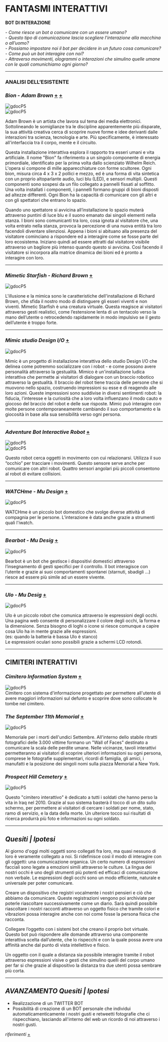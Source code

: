 # FANTASMI INTERATTIVI 


**BOT DI INTERAZIONE**   

*- Come riesce un bot a comunicare con un essere umano?*   
*- Questo tipo di comunicazione lascia scegliere l’interazione alla macchina o all’uomo?*   
*- Possiamo impostare noi il bot per decidere in un futuro cosa comunicare?*   
*- Come può un bot interagire con noi?*     
*- Attraverso movimenti, ologrammi o interazioni che simulino quelle umane con le quali comunichiamo ogni giorno?*   

****

### ANALISI DELL’ESISTENTE

### *Bion - Adam Brown*  [+](http://adamwbrown.net/projects-2/bion-home/bion-sensor-networks/) [+](https://www.youtube.com/watch?v=aM2r08Zmm9s)<br>
![gdocP5](http://i.imgur.com/lDio5kV.jpg)<br>
![gdocP5](http://i.imgur.com/8bSCxfN.jpg)<br>

Adam Brown è un artista che lavora sul tema dei media elettronici. Sottolineando le somiglianze tra le discipline 
apparentemente più disparate, la sua attività creativa cerca di scoprire nuove forme e idee derivanti dalle interazioni 
tra scienza, tecnologia e arte. Più specificamente, è interessato all'interfaccia tra il corpo, mente e il circuito. 

Questa installazione interattiva esplora il rapporto tra esseri umani e vita artificiale. 
Il nome "Bion" fa riferimento a un singolo componente di energia primordiale, identificato per la prima volta 
dallo scienziato Wilhelm Reich. L'opera si compone di mille apparecchiature con forme scultoree. Ogni bion, 
misura circa 4 x 3 x 2 pollici e mezzo, ed è una forma di vita sintetica con un proprio altoparlante audio, 
luci blu (LED), e sensori multipli. Questi componenti sono sospesi da un filo collegato a pannelli fissati al soffitto. 
Una volta installati i componenti, i pannelli formano gruppi di bioni disposti ad altezze differenti. 
Ogni Bion ha la capacità di comunicare con gli altri e con gli spettatori che entrano lo spazio.

Quando uno spettatore si avvicina all’installazione lo spazio muterà attraverso puntini di luce blu 
e il suono emanato dai singoli elementi nella stanza.
I bioni sono comunicanti tra loro, cosa ignota al visitatore che, una volta entrato nella stanza, 
provoca la percezione di una nuova entità tra loro facendoli diventare silenziosi. 
Appena i bioni si abituano alla presenza del visitatore cominciano 
a rispondere ed a interagire come se fosse parte del loro ecosistema. Iniziano quindi ad essere 
attratti dal visitatore visibile attraverso un bagliore più intenso quando questo si avvicina. 
Così facendo il visitatore si incorpora alla matrice dinamica dei bioni ed è pronto a interagire con loro.

***    

### *Mimetic Starfish - Richard Brown* [+](https://www.youtube.com/watch?v=W1z2wk4rSYY) 
![gdocP5](http://i.imgur.com/w7Q5hi8.jpg)<br>

L'illusione e la mimica sono le caratteristiche dell'installazione di Richard Brown, che sfida il nostro modo di distinguere 
gli esseri viventi e non viventi.
Mimetic Starfish è una creatura virtuale. Questa reagisce ai visitatori attraverso gesti realistici, 
come l’estensione lenta di un tentacolo verso la mano dell’utente o retrocedendo rapidamente in modo 
impulsivo se il gesto dell’utente è troppo forte.

***    

### *Mimic studio Design I/O* [+](http://design-io.com/projects/Mimic/) 
![gdocP5](http://i.imgur.com/nsxkV26.jpg)<br>

Mimic è un progetto di installazione interattiva dello studio Design I/O che delinea 
come potremmo socializzare con i robot - e come possono avere personalità attraverso la gestualità.
Mimico è un'installazione ludica interattiva che permette ai visitatori di dialogare 
con un braccio robotico attraverso la gestualità. Il braccio del robot tiene traccia delle persone che si muovono 
nello spazio, costruendo impressioni su esse e di reagendo alle loro azioni. 
Queste impressioni sono suddivise in diversi sentimenti robot: la fiducia, l'interesse e la curiosità 
che a loro volta influenzano il modo cauto e giocoso del braccio del robot e delle sue risposte. 
Mimic può interagire con molte persone contemporaneamente cambiando il suo comportamento e la giocosità 
in base alla sua sensibilità verso ogni persona. 

***    

### *Adventure Bot Interactive Robot* [+](https://www.youtube.com/watch?v=JFBYWgcHiRE)     

![gdocP5](http://i.imgur.com/zgwTpPc.jpg)<br>
![gdocP5](http://i.imgur.com/WYPL37t.jpg)<br>

Questo robot cerca oggetti in movimento con cui relazionarsi. 
Utilizza il suo “occhio” per tracciare i movimenti. 
Questo sensore serve anche per comunicare con altri robot. 
Quattro sensori angolari più piccoli consentono al robot di evitare collisioni. 

***   

### *WATCHme - Mu Design* [+](http://mu-design.lu/watchme/)  

![gdocP5](http://i.imgur.com/jZTjPJr.jpg)<br>

WATCHme è un piccolo bot domestico che svolge diverse attività di compagnia per le persone.
L’interazione è data anche grazie a strumenti quali l'iwatch.

***   

### *Bearbot - Mu Desig* [+](http://mu-design.lu/bearbot-infos/)  

![gdocP5](http://i.imgur.com/90u6wfJ.jpg)<br>

Bearbot è un bot che gestisce i dispositivi domestici attraverso l’insegnamento di gesti specifici per il controllo.
Il bot interagisce con l’utente e grazie ai suoi comportamenti spontanei (starnuti, sbadigli ...) riesce ad essere 
più simile ad un essere vivente.

****   

### *Ulo - Mu Desig* [+](http://mu-design.lu/ulo)  

![gdocP5](http://i.imgur.com/qoNa8c2.jpg)<br>

Ulo è un piccolo robot che comunica attraverso le espressioni degli occhi. 
Una pagina web consente di personalizzare il colore degli occhi, la forma e la dimensione.
Senza bisogno di loghi o icone si riesce comunque a capire cosa Ulo ha in mente grazie alle espressioni.       
(es: quando la batteria è bassa Ulo è stanco)     
Le espressioni oculari sono possibili grazie a schermi LCD rotondi.      

****
## CIMITERI INTERATTIVI     

### *Cimitero Information System* [+](https://he.wikipedia.org/wiki/%D7%9E%D7%A2%D7%A8%D7%9B%D7%AA_%D7%9E%D7%99%D7%93%D7%A2_%D7%9C%D7%91%D7%99%D7%AA_%D7%A7%D7%91%D7%A8%D7%95%D7%AA)  
![gdocP5](http://i.imgur.com/I2LdRKH.jpg)<br>
Cimitero con sistema d'informazione progettato per permettere all'utente di avere maggiori informazioni 
sul defunto e scoprire dove sono collocate le tombe nel cimitero.


### *The September 11th Memorial* [+](http://nylcblog.blogspot.it/2011/09/september-11-memorial.html) 
![gdocP5](http://i.imgur.com/sDdtUUQ.jpg)<br>

Memoriale per i morti dell'undici Settembre.
All'interno dello stabile ritratti fotografici delle 3.000 vittime formano un "Wall of Faces" 
destinato a comunicare la scala delle perdite umane. Nelle vicinanze, tavoli interattivi 
permetteranno ai visitatori di scoprire ulteriori informazioni su ogni persona, comprese 
le fotografie supplementari, ricordi di famiglia, gli amici, i manufatti e la posizione dei singoli 
nomi sulla piazza Memorial a New York.

### *Prospect Hill Cemetery* [+](http://www.prweb.com/releases/2012/12/prweb10224088.htm) 
![gdocP5](http://i.imgur.com/7TaMstO.jpg)<br>

Questo "cimitero interattivo" è dedicato a tutti i soldati che hanno perso la vita in Iraq nel 2010.
Grazie al suo sistema basterà il tocco di un dito sullo schermo, 
per permettere ai visitatori di cercare i soldati per nome, stato, ramo di servizio, e la data della morte. 
Un ulteriore tocco sui risultati di ricerca produrrà più foto e informazioni su ogni soldato.

***
    
## *Quesiti | Ipotesi*  

Al giorno d'oggi molti oggetti sono collegati fra loro, ma quasi nessuno di loro è veramente collegato a noi.
Si ridefinisce così il modo di interagire con gli oggetti: una comunicazione organica.
Un certo numero di espressioni facciali sono legate a emozioni simili attraverso le culture. 
La lingua dei nostri occhi è uno degli strumenti più potenti ed efficaci di comunicazione non verbale.
Le espressioni degli occhi sono un modo efficiente, naturale e universale per poter comunicare.  
    
Creare un dispositivo che registri vocalmente i nostri pensieri e ciò che abbiamo da comunicare.
Queste registrazioni vengono poi archiviate per poterle riascoltare successivamente come un diario. 
Sarà quindi possibile riascoltare i nostri racconti attraverso un oggetto fisico che tramite colori 
e vibrazioni possa interagire anche con noi come fosse la persona fisica che racconta.

Collegare l’oggetto con i sistemi bot che creano il proprio bot virtuale. 
Questo bot può rispondere alle domande attraverso una componente interattiva scelta 
dall’utente, che lo rispecchi e con la quale possa avere una affinità anche 
dal punto di vista intellettivo e fisico.

Un oggetto con il quale a distanza sia possibile interagire tramite il robot attraverso espressioni 
visive o gesti che simulino quelli del corpo umano per far si che grazie al dispositivo 
la distanza tra due utenti possa sembrare più corta.

***

## *AVANZAMENTO Quesiti | Ipotesi* 

- Realizzazione di un TWITTER BOT 
- Possibilità di creazione di un BOT personale che individui automaticamenticamente i nostri gusti e retweetti fotografie che ci rispecchiano, lasciando all'interno del web un ricordo di noi attraverso i nostri gusti.


*riferimenti*  [+](http://https://twitter.com/archillect) 





